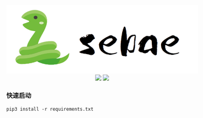 <div align=center>    
<a href="#"><img src="https://raw.githubusercontent.com/xxrBear/image/master/202301151046793.png"  width="600" height="180"></a>
</div>
<div align=center>
<a><a/>
<a href="#"><img src="https://img.shields.io/badge/python-%3E%3D3.6-blue" ></a>
<a href="#"><img src="https://img.shields.io/badge/Django-%3E%3D3.2-green" ></a>
</div>

### 快速启动
```angular2html
pip3 install -r requirements.txt
```
